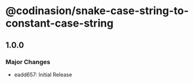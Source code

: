 # @codinasion/snake-case-string-to-constant-case-string

## 1.0.0

### Major Changes

- eadd657: Initial Release
